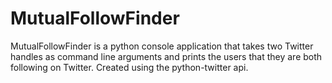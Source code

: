 # MutualFollowFinder

MutualFollowFinder is a python console application that takes two Twitter handles as command line arguments and prints the users that they are both following on Twitter. Created using the python-twitter api.

